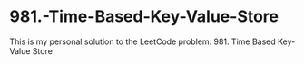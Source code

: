 # 981.-Time-Based-Key-Value-Store
This is my personal solution to the LeetCode problem: 981. Time Based Key-Value Store
